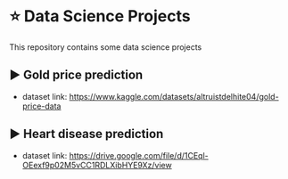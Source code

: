 # :star: Data Science Projects
This repository contains some data science projects

## ▶️ Gold price prediction
- dataset link: https://www.kaggle.com/datasets/altruistdelhite04/gold-price-data 

## ▶️ Heart disease prediction
- dataset link: https://drive.google.com/file/d/1CEql-OEexf9p02M5vCC1RDLXibHYE9Xz/view
